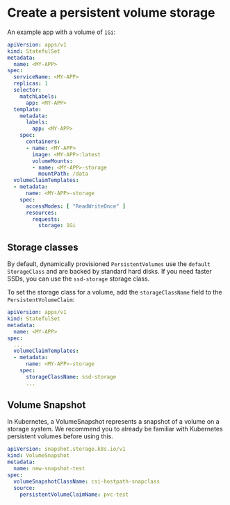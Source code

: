 # Create a persistent volume storage

An example app <MY-APP> with a volume of `1Gi`:

```yaml
apiVersion: apps/v1
kind: StatefulSet
metadata:
  name: <MY-APP>
spec:
  serviceName: <MY-APP>
  replicas: 1
  selector:
    matchLabels:
      app: <MY-APP>
  template:
    metadata:
      labels:
        app: <MY-APP>
    spec:
      containers:
      - name: <MY-APP>
        image: <MY-APP>:latest
        volumeMounts:
        - name: <MY-APP>-storage
          mountPath: /data
  volumeClaimTemplates:
  - metadata:
      name: <MY-APP>-storage
    spec:
      accessModes: [ "ReadWriteOnce" ]
      resources:
        requests:
          storage: 1Gi
```

## Storage classes

By default, dynamically provisioned `PersistentVolumes` use the `default` `StorageClass` and are backed by standard hard disks. If you need faster SSDs, you can use the `ssd-storage` storage class.

To set the storage class for a volume, add the `storageClassName` field to the `PersistentVolumeClaim`:

```yaml
apiVersion: apps/v1
kind: StatefulSet
metadata:
  name: <MY-APP>
spec:
  ...
  volumeClaimTemplates:
  - metadata:
      name: <MY-APP>-storage
    spec:
      storageClassName: ssd-storage
      ...
```

## Volume Snapshot

In Kubernetes, a VolumeSnapshot represents a snapshot of a volume on a storage system. We recommend you to already be familiar with Kubernetes persistent volumes before using this.

```yaml
apiVersion: snapshot.storage.k8s.io/v1
kind: VolumeSnapshot
metadata:
  name: new-snapshot-test
spec:
  volumeSnapshotClassName: csi-hostpath-snapclass
  source:
    persistentVolumeClaimName: pvc-test
```